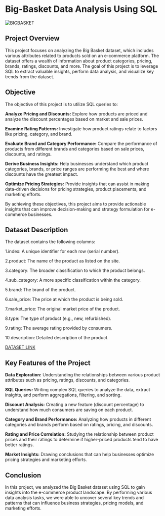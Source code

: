 # Big-Basket Data Analysis Using SQL
![BIGBASKET](https://github.com/Kanan-Shah/Big-Basket-Data-Analysis-Using-SQL/blob/main/bigbasket.jpeg)
## Project Overview
This project focuses on analyzing the Big Basket dataset, which includes various attributes related to products sold on an e-commerce platform. 
The dataset offers a wealth of information about product categories, pricing, brands, ratings, discounts, and more. 
The goal of this project is to leverage SQL to extract valuable insights, perform data analysis, and visualize key trends from the dataset.
## Objective
The objective of this project is to utilize SQL queries to:

**Analyze Pricing and Discounts:** Explore how products are priced and analyze the discount percentages based on market and sale prices.

**Examine Rating Patterns:** Investigate how product ratings relate to factors like pricing, category, and brand.

**Evaluate Brand and Category Performance:** Compare the performance of products from different brands and categories based on sale prices, discounts, and ratings.

**Derive Business Insights:** Help businesses understand which product categories, brands, or price ranges are performing the best and where discounts have the greatest impact.

**Optimize Pricing Strategies:** Provide insights that can assist in making data-driven decisions for pricing strategies, product placements, and marketing efforts.

By achieving these objectives, this project aims to provide actionable insights that can improve decision-making and strategy formulation for e-commerce businesses.
## Dataset Description

The dataset contains the following columns:

1.index: A unique identifier for each row (serial number).

2.product: The name of the product as listed on the site.

3.category: The broader classification to which the product belongs.

4.sub_category: A more specific classification within the category.

5.brand: The brand of the product.

6.sale_price: The price at which the product is being sold.

7.market_price: The original market price of the product.

8.type: The type of product (e.g., new, refurbished).

9.rating: The average rating provided by consumers.

10.description: Detailed description of the product.

[DATASET LINK](https://www.kaggle.com/datasets/surajjha101/bigbasket-entire-product-list-28k-datapoints)
## Key Features of the Project

**Data Exploration:** Understanding the relationships between various product attributes such as pricing, ratings, discounts, and categories.

**SQL Queries:** Writing complex SQL queries to analyze the data, extract insights, and perform aggregations, filtering, and sorting.

**Discount Analysis:** Creating a new feature (discount percentage) to understand how much consumers are saving on each product.

**Category and Brand Performance:** Analyzing how products in different categories and brands perform based on ratings, pricing, and discounts.

**Rating and Price Correlation:** Studying the relationship between product prices and their ratings to determine if higher-priced products tend to have better ratings.

**Market Insights:** Drawing conclusions that can help businesses optimize pricing strategies and marketing efforts.
## Conclusion
In this project, we analyzed the Big Basket dataset using SQL to gain insights into the e-commerce product landscape. 
By performing various data analysis tasks, we were able to uncover several key trends and patterns that can influence business strategies, pricing models, and marketing efforts.
